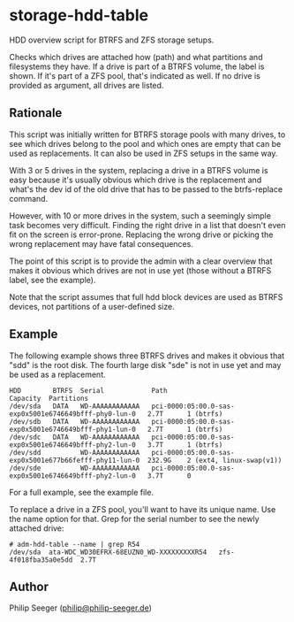 storage-hdd-table
=================

HDD overview script for BTRFS and ZFS storage setups.

Checks which drives are attached how (path) and what partitions
and filesystems they have. If a drive is part of a BTRFS volume,
the label is shown. If it's part of a ZFS pool, that's indicated as well.
If no drive is provided as argument, all drives are listed.



Rationale
---------

This script was initially written for BTRFS storage pools with many drives,
to see which drives belong to the pool and which ones are empty that
can be used as replacements.
It can also be used in ZFS setups in the same way.

With 3 or 5 drives in the system, replacing a drive in a BTRFS volume is easy
because it's usually obvious which drive is the replacement and what's the
dev id of the old drive that has to be passed to the btrfs-replace command.

However, with 10 or more drives in the system, such a seemingly simple task
becomes very difficult. Finding the right drive in a list that doesn't even
fit on the screen is error-prone. Replacing the wrong drive or picking
the wrong replacement may have fatal consequences.

The point of this script is to provide the admin with a clear overview
that makes it obvious which drives are not in use yet
(those without a BTRFS label, see the example).

Note that the script assumes that full hdd block devices are used
as BTRFS devices, not partitions of a user-defined size.



Example
-------

The following example shows three BTRFS drives and makes it obvious that
"sdd" is the root disk. The fourth large disk "sde" is not in use yet and
may be used as a replacement.

    HDD        BTRFS  Serial            Path                                                    Capacity  Partitions
    /dev/sda   DATA   WD-AAAAAAAAAAAA   pci-0000:05:00.0-sas-exp0x5001e6746649bfff-phy0-lun-0   2.7T      1 (btrfs)
    /dev/sdb   DATA   WD-AAAAAAAAAAAA   pci-0000:05:00.0-sas-exp0x5001e6746649bfff-phy1-lun-0   2.7T      1 (btrfs)
    /dev/sdc   DATA   WD-AAAAAAAAAAAA   pci-0000:05:00.0-sas-exp0x5001e6746649bfff-phy2-lun-0   3.7T      1 (btrfs)
    /dev/sdd          WD-AAAAAAAAAAAA   pci-0000:05:00.0-sas-exp0x5001e677b66fefff-phy11-lun-0  232.9G    2 (ext4, linux-swap(v1))
    /dev/sde          WD-AAAAAAAAAAAA   pci-0000:05:00.0-sas-exp0x5001e6746649bfff-phy2-lun-0   3.7T      0


For a full example, see the example file.

To replace a drive in a ZFS pool, you'll want to have its unique name.
Use the name option for that. Grep for the serial number to see the newly attached drive:

    # adm-hdd-table --name | grep R54
    /dev/sda  ata-WDC_WD30EFRX-68EUZN0_WD-XXXXXXXXXR54   zfs-4f018fba35a0e5dd  2.7T



Author
------

Philip Seeger (philip@philip-seeger.de)


